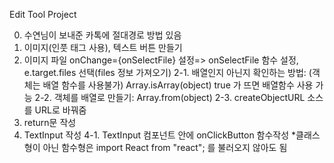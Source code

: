 Edit Tool Project

0. 수연님이 보내준 카톡에 절대경로 방법 있음
1. 이미지(인풋 태그 사용), 텍스트 버튼 만들기
2. 이미지 파일 onChange={onSelectFile} 설정=> onSelectFile 함수 설정, e.target.files 선택(files 정보 가져오기)
   2-1. 배열인지 아닌지 확인하는 방법: (객체는 배열 함수를 사용불가) Array.isArray(object) true 가 뜨면 배열함수 사용 가능
   2-2. 객체를 배열로 만들기: Array.from(object)
   2-3. createObjectURL 소스를 URL로 바꿔줌
3. return문 작성
4. TextInput 작성
    4-1. TextInput 컴포넌트 안에 onClickButton 함수작성
*클래스형이 아닌 함수형은 import React from "react"; 를 불러오지 않아도 됨